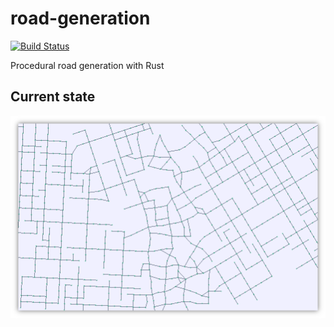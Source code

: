 # road-generation
[![Build Status](https://travis-ci.org/DomWilliams0/road-generation.svg?branch=master)](https://travis-ci.org/DomWilliams0/road-generation)

Procedural road generation with Rust

## Current state
![Screenshot](screenshot.png)
